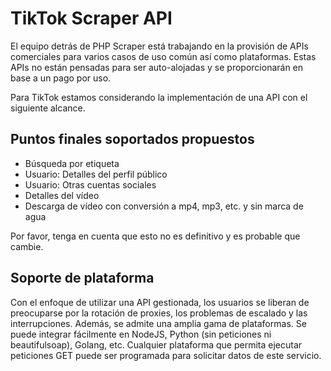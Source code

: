 # TikTok Scraper API

El equipo detrás de PHP Scraper está trabajando en la provisión de APIs comerciales para varios casos de uso común así como plataformas. Estas APIs no están pensadas para ser auto-alojadas y se proporcionarán en base a un pago por uso.

Para TikTok estamos considerando la implementación de una API con el siguiente alcance.

## Puntos finales soportados propuestos

- Búsqueda por etiqueta
- Usuario: Detalles del perfil público
- Usuario: Otras cuentas sociales
- Detalles del vídeo
- Descarga de vídeo con conversión a mp4, mp3, etc. y sin marca de agua

Por favor, tenga en cuenta que esto no es definitivo y es probable que cambie.

## Soporte de plataforma

Con el enfoque de utilizar una API gestionada, los usuarios se liberan de preocuparse por la rotación de proxies, los problemas de escalado y las interrupciones. Además, se admite una amplia gama de plataformas. Se puede integrar fácilmente en NodeJS, Python (sin peticiones ni beautifulsoap), Golang, etc. Cualquier plataforma que permita ejecutar peticiones GET puede ser programada para solicitar datos de este servicio.
